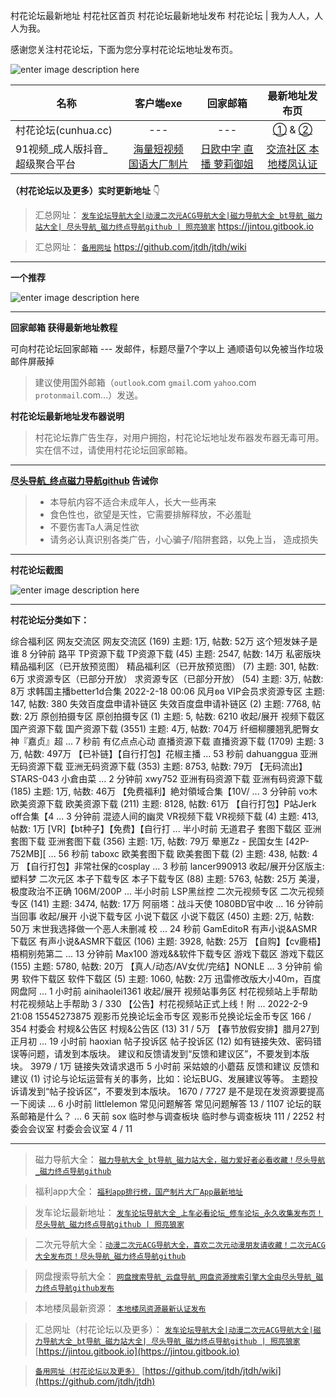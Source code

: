 村花论坛最新地址 村花社区首页 村花论坛最新地址发布
村花论坛 | 我为人人，人人为我。  

感谢您关注村花论坛，下面为您分享村花论坛地址发布页。

![enter image description here](https://img68.pixhost.to/images/35/265183001_s.jpg)



| 名称                           |                     客户端exe                      |                     回家邮箱                      |                       最新地址发布页                        |
| ------------------------------ | :------------------------------------------------: | :-----------------------------------------------: | :---------------------------------------------------------: |
| 村花论坛(cunhua.cc)            |                        ---                         |                        ---                        | [①](https://www.xingba.pw) &  [②](https://www.cunhua.sbs//) |
| 91视频_成人版抖音_超级聚合平台 | [海量短视频 国语大厂制片](https://v.hallo365.top/) | [日欧中字 直播 萝莉御姐](https://v.hallo365.top/) |      [交流社区 本地楼凤认证](https://v.hallo365.top/)       |



**（村花论坛以及更多）实时更新地址** 👇

>汇总网址： [`发车论坛导航大全|动漫二次元ACG导航大全|磁力导航大全_bt导航_磁力站大全| 尽头导航_磁力终点导航github | 照亮狼家`](https://jintou.gitbook.io)  https://jintou.gitbook.io  

>汇总网址： [`备用网址`](https://github.com/jtdh/jtdh/wiki)  https://github.com/jtdh/jtdh/wiki

***

**一个推荐**

![enter image description here](https://img68.pixhost.to/images/22/264638732_91-app.jpg)

***

**回家邮箱 获得最新地址教程**

可向村花论坛回家邮箱 --- 发邮件，标题尽量7个字以上 通顺语句以免被当作垃圾邮件屏蔽掉

> 建议使用国外邮箱（`outlook`.com `gmail`.com `yahoo`.com `protonmail`.com...）发送。


**村花论坛最新地址发布器说明**

> 村花论坛靠广告生存，对用户拥抱，村花论坛地址发布器发布器无毒可用。实在信不过，请使用村花论坛回家邮箱。


***

**[尽头导航_终点磁力导航github](https://jintou.gitbook.io/) 告诫你**

>  - 本导航内容不适合未成年人，长大一些再来
>   - 食色性也，欲望是天性，它需要排解释放，不必羞耻 
>   - 不要伤害Ta人满足性欲 
>   - 请务必认真识别各类广告，小心骗子/陷阱套路，以免上当， 造成损失


***

**村花论坛截图**

![enter image description here](https://img68.pixhost.to/images/35/265182999_ss.jpg)

***

**村花论坛分类如下：**

综合福利区 网友交流区 网友交流区 (169) 主题: 1万, 帖数: 52万 这个短发妹子是谁 8 分钟前 路平 TP资源下载 TP资源下载 (45) 主题: 2547, 帖数: 14万 私密版块 精品福利区（已开放预览图） 精品福利区（已开放预览图） (7) 主题: 301, 帖数: 6万 求资源专区（已部分开放） 求资源专区（已部分开放） (54) 主题: 3万, 帖数: 8万 求韩国主播better1d合集 2022-2-18 00:06 风月ʚɞ VIP会员求资源专区 主题: 147, 帖数: 380 失效百度盘申请补链区 失效百度盘申请补链区 (2) 主题: 7768, 帖数: 2万 原创拍摄专区 原创拍摄专区 (1) 主题: 5, 帖数: 6210 收起/展开 视频下载区 国产资源下载 国产资源下载 (3551) 主题: 4万, 帖数: 704万 纤细柳腰翘乳肥臀女神『嘉贞』超 ... 7 秒前 有亿点点心动 直播资源下载 直播资源下载 (1709) 主题: 3万, 帖数: 497万 【已补链】【自行打包】花椒主播 ... 53 秒前 dahuanggua 亚洲无码资源下载 亚洲无码资源下载 (353) 主题: 8753, 帖数: 79万 【无码流出】STARS-043 小倉由菜 ... 2 分钟前 xwy752 亚洲有码资源下载 亚洲有码资源下载 (185) 主题: 1万, 帖数: 46万 【免费福利】絶対領域合集【10V/ ... 3 分钟前 vo木 欧美资源下载 欧美资源下载 (211) 主题: 8128, 帖数: 61万 【自行打包】P站Jerk off合集【4 ... 3 分钟前 混迹人间的幽灵 VR视频下载 VR视频下载 (4) 主题: 413, 帖数: 1万 [VR]【bt种子】【免费】【自行打 ... 半小时前 无道君子 套图下载区 亚洲套图下载 亚洲套图下载 (356) 主题: 1万, 帖数: 79万 晕崽Zz - 民国女生 [42P-752MB][ ... 56 秒前 taboxc 欧美套图下载 欧美套图下载 (2) 主题: 438, 帖数: 4万 【自行打包】非常社保的cosplay ... 3 秒前 lancer990913 收起/展开分区版主: 塑料梦 二次元区 本子下载专区 本子下载专区 (88) 主题: 5763, 帖数: 25万 美漫，极度政治不正确 106M/200P ... 半小时前 LSP黑丝控 二次元视频专区 二次元视频专区 (141) 主题: 3474, 帖数: 17万 阿丽塔：战斗天使 1080BD官中收 ... 16 分钟前 当回事 收起/展开 小说下载专区 小说下载区 小说下载区 (450) 主题: 2万, 帖数: 50万 末世我选择做一个恶人未删减 校 ... 24 秒前 GamEditoR 有声小说&ASMR下载区 有声小说&ASMR下载区 (106) 主题: 3928, 帖数: 25万 【自购】【cv鹿梧】梧桐别苑第二 ... 13 分钟前 Max100 游戏&&软件下载专区 游戏下载区 游戏下载区 (155) 主题: 5780, 帖数: 20万 【真人/动态/AV女优/完结】NONLE ... 3 分钟前 偷男 软件下载区 软件下载区 (5) 主题: 1060, 帖数: 2万 迅雷修改版大小40m，百度网盘阿 ... 1 小时前 ainihaolei1361 收起/展开 视频站事务区 村花视频站上手帮助 村花视频站上手帮助 3 / 330 【公告】村花视频站正式上线！附 ... 2022-2-9 21:08 15545273875 观影币兑换论坛金币专区 观影币兑换论坛金币专区 166 / 354 村委会 村规&公告区 村规&公告区 (13) 31 / 5万 【春节放假安排】腊月27到正月初 ... 19 小时前 haoxian 帖子投诉区 帖子投诉区 (12) 如有链接失效、密码错误等问题，请发到本版块。 建议和反馈请发到“反馈和建议区”，不要发到本版块。 3979 / 1万 链接失效请求退币 5 小时前 采姑娘的小蘑菇 反馈和建议 反馈和建议 (1) 讨论与论坛运营有关的事务，比如：论坛BUG、发展建议等等。 主题投诉请发到“帖子投诉区”，不要发到本版块。 1670 / 7727 是不是现在发资源要提高一下阅读 ... 6 小时前 littlelemon 常见问题解答 常见问题解答 13 / 1107 论坛的联系邮箱是什么？ ... 6 天前 sox 临时参与调查板块 临时参与调查板块 111 / 2252 村委会会议室 村委会会议室 4 / 11

***

>磁力导航大全： [`磁力导航大全_bt导航_磁力站大全，磁力爱好者必看收藏！尽头导航_磁力终点导航github`](https://github.com/jtdh/cili/wiki)

> 福利app大全： [`福利app排行榜，国产制片大厂App最新地址`](https://github.com/jtdh/app/wiki)

>发车论坛最新地址： [`发车论坛导航大全_上车必看论坛_修车论坛_永久收集发布页！尽头导航_磁力终点导航github | 照亮狼家`](https://github.com/jtdh/luntan/wiki)

> 二次元导航大全：[`动漫二次元ACG导航大全，喜欢二次元动漫朋友请收藏！二次元ACG大全发布页！尽头导航_磁力终点导航github`](https://github.com/jtdh/dongman/wiki)

>网盘搜索导航大全： [`网盘搜索导航_云盘导航_网盘资源搜索引擎大全由尽头导航_磁力终点导航github发布`](https://github.com/jtdh/wangpan/wiki)

>本地楼凤最新资源： [`本地楼凤资源最新认证发布`](https://github.com/jtdh/loufeng/wiki)

>汇总网址（村花论坛以及更多）： [`发车论坛导航大全|动漫二次元ACG导航大全|磁力导航大全_bt导航_磁力站大全| 尽头导航_磁力终点导航github | 照亮狼家`](https://jintou.gitbook.io/)  [https://jintou.gitbook.io](https://jintou.gitbook.io)

>[`备用网址（村花论坛以及更多）`](https://github.com/jtdh/jtdh/wiki)  [https://github.com/jtdh/jtdh/wiki](https://github.com/jtdh/jtdh)

